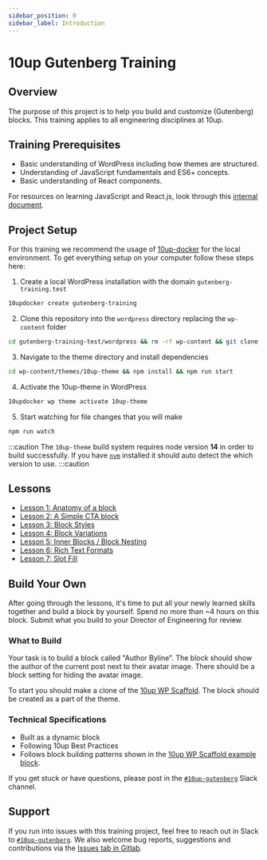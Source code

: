 ```yaml
---
sidebar_position: 0
sidebar_label: Introduction
---
```


# 10up Gutenberg Training

## Overview
The purpose of this project is to help you build and customize (Gutenberg) blocks. This training applies to all engineering disciplines at 10up.


## Training Prerequisites
* Basic understanding of WordPress including how themes are structured.
* Understanding of JavaScript fundamentals and ES6+ concepts.
* Basic understanding of React components.

For resources on learning JavaScript and React.js, look through this [internal document](https://internal.10up.com/docs/javascript-tutorials/).


## Project Setup
For this training we recommend the usage of [10up-docker](https://github.com/10up/wp-local-docker-v2) for the local environment. To get everything setup on your computer follow these steps here:
1. Create a local WordPress installation with the domain `gutenberg-training.test`
```bash
10updocker create gutenberg-training
```
2. Clone this repository into the `wordpress` directory replacing the `wp-content` folder
```bash
cd gutenberg-training-test/wordpress && rm -rf wp-content && git clone git@gitlab.10up.com:exercises/gutenberg-lessons.git wp-content
```
3. Navigate to the theme directory and install dependencies
```bash
cd wp-content/themes/10up-theme && npm install && npm run start
```
4. Activate the 10up-theme in WordPress
```bash
10updocker wp theme activate 10up-theme
```
5. Start watching for file changes that you will make
```bash
npm run watch
```

:::caution
The `10up-theme` build system requires node version **14** in order to build successfully. If you have [`nvm`](https://github.com/nvm-sh/nvm) installed it should auto detect the which version to use. 
:::caution


## Lessons
* [Lesson 1: Anatomy of a block](overview)
* [Lesson 2: A Simple CTA block](cta-lesson)
* [Lesson 3: Block Styles](styles)
* [Lesson 4: Block Variations](variations)
* [Lesson 5: Inner Blocks / Block Nesting](inner-blocks)
* [Lesson 6: Rich Text Formats](rich-text-formats)
* [Lesson 7: Slot Fill](slot-fill)

## Build Your Own

After going through the lessons, it's time to put all your newly learned skills together and build a block by yourself. Spend no more than ~4 hours on this block. Submit what you build to your Director of Engineering for review.

### What to Build

Your task is to build a block called "Author Byline". The block should show the author of the current post next to their avatar image. There should be a block setting for hiding the avatar image.

To start you should make a clone of the [10up WP Scaffold](https://github.com/10up/wp-scaffold). The block should be created as a part of the theme.

### Technical Specifications

* Built as a dynamic block
* Following 10up Best Practices
* Follows block building patterns shown in the [10up WP Scaffold example block](https://github.com/10up/wp-scaffold/tree/trunk/themes/10up-theme/includes/blocks/example-block).

If you get stuck or have questions, please post in the [`#10up-gutenberg`](https://10up.slack.com/archives/C8Z3WMN1K) Slack channel.


## Support
If you run into issues with this training project, feel free to reach out in Slack to [`#10up-gutenberg`](https://10up.slack.com/archives/C8Z3WMN1K). We also welcome bug reports, suggestions and contributions via the [Issues tab in Gitlab](https://gitlab.10up.com/exercises/gutenberg-lessons/-/issues).
